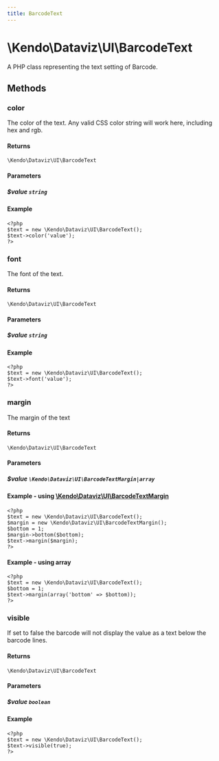 ```yaml
---
title: BarcodeText
---
```


# \Kendo\Dataviz\UI\BarcodeText

A PHP class representing the text setting of Barcode.


## Methods

### color
The color of the text. Any valid CSS color string will work here, including hex and rgb.

#### Returns
`\Kendo\Dataviz\UI\BarcodeText`

#### Parameters

##### $value `string`



#### Example 
    <?php
    $text = new \Kendo\Dataviz\UI\BarcodeText();
    $text->color('value');
    ?>

### font
The font of the text.

#### Returns
`\Kendo\Dataviz\UI\BarcodeText`

#### Parameters

##### $value `string`



#### Example 
    <?php
    $text = new \Kendo\Dataviz\UI\BarcodeText();
    $text->font('value');
    ?>

### margin

The margin of the text

#### Returns
`\Kendo\Dataviz\UI\BarcodeText`

#### Parameters

##### $value `\Kendo\Dataviz\UI\BarcodeTextMargin|array`


#### Example - using [\Kendo\Dataviz\UI\BarcodeTextMargin](/kendo-ui/api/wrappers/php/Kendo/Dataviz/UI/BarcodeTextMargin)
    <?php
    $text = new \Kendo\Dataviz\UI\BarcodeText();
    $margin = new \Kendo\Dataviz\UI\BarcodeTextMargin();
    $bottom = 1;
    $margin->bottom($bottom);
    $text->margin($margin);
    ?>

#### Example - using array

    <?php
    $text = new \Kendo\Dataviz\UI\BarcodeText();
    $bottom = 1;
    $text->margin(array('bottom' => $bottom));
    ?>

### visible
If set to false the barcode will not display the value as a text below the barcode lines.

#### Returns
`\Kendo\Dataviz\UI\BarcodeText`

#### Parameters

##### $value `boolean`



#### Example 
    <?php
    $text = new \Kendo\Dataviz\UI\BarcodeText();
    $text->visible(true);
    ?>

